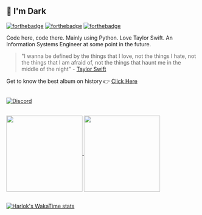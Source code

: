 ## 👋 I'm Dark 
[![forthebadge](https://forthebadge.com/images/badges/makes-people-smile.svg)](https://forthebadge.com) 
[![forthebadge](https://forthebadge.com/images/badges/code-it-break-it-fix-it.svg)](https://forthebadge.com)
[![forthebadge](https://forthebadge.com/images/badges/pro-crastinatior.svg)](https://forthebadge.com)

Code here, code there. Mainly using Python. Love Taylor Swift. 
An Information Systems Engineer at some point in the future.

> "I wanna be defined by the things that I love, not the things I hate, not the things that I am afraid of, not the things that haunt me in the middle of the night"
> \- [Taylor Swift](https://open.spotify.com/track/1fzAuUVbzlhZ1lJAx9PtY6?si=c9d101a78ad94190)

Get to know the best album on history 👉 [Click Here](https://open.spotify.com/album/6DEjYFkNZh67HP7R9PSZvv?si=4FvbM6aUTaCdujmQJ9L7hQ)


## 
[![Discord](https://lanyard.cnrad.dev/api/449245847767482379)](https://discord.com/users/449245847767482379) 

##
<a href="https://github.com/BruhDark">
  <img height=200 align="center" src="https://github-readme-stats.vercel.app/api?username=BruhDark&theme=dark&hide_border=true&show_icons=true&hide_rank=true" />
</a>
<a href="https://github.com/BruhDark">
  <img height=200 align="center" src="https://github-readme-stats.vercel.app/api/top-langs?username=BruhDark&theme=dark&layout=donut&hide_border=true&langs_count=8&card_width=320" />
</a>

##
[![Harlok's WakaTime stats](https://github-readme-stats.vercel.app/api/wakatime?username=DarkPy&theme=dark&hide_border=true&layout=compact&range=all_time&show_icons=true)](https://github.com/BruhDark)
